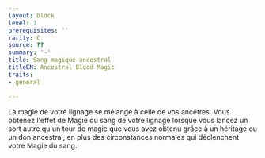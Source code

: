```yaml
---
layout: block
level: 1
prerequisites: ''
rarity: C
source: ??
summary: '-'
title: Sang magique ancestral
titleEN: Ancestral Blood Magic
traits:
- general

---
```


<p>La magie de votre lignage se mélange à celle de vos ancêtres. Vous obtenez l'effet de Magie du sang de votre lignage lorsque vous lancez un sort autre qu'un tour de magie que vous avez obtenu grâce à un héritage ou un don ancestral, en plus des circonstances normales qui déclenchent votre Magie du sang.</p>